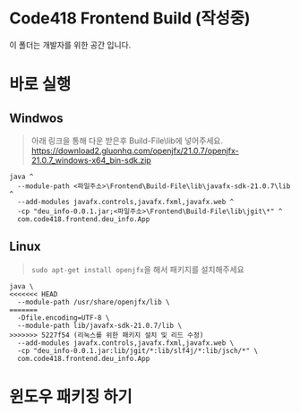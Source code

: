 # Code418 Frontend Build (작성중)

이 폴더는 개발자를 위한 공간 입니다.

# 바로 실행

## Windwos
> 아래 링크을 통해 다운 받은후 Build-File\lib에 넣어주세요. <br/>
>https://download2.gluonhq.com/openjfx/21.0.7/openjfx-21.0.7_windows-x64_bin-sdk.zip <br/>
```
java ^
  --module-path <파일주소>\Frontend\Build-File\lib\javafx-sdk-21.0.7\lib ^
  --add-modules javafx.controls,javafx.fxml,javafx.web ^
  -cp "deu_info-0.0.1.jar;<파일주소>\Frontend\Build-File\lib\jgit\*" ^
  com.code418.frontend.deu_info.App
```

## Linux
> `sudo apt-get install openjfx`을 해서 패키지를 설치해주세요 <br/>

```
java \
<<<<<<< HEAD
  --module-path /usr/share/openjfx/lib \
=======
  -Dfile.encoding=UTF-8 \
  --module-path lib/javafx-sdk-21.0.7/lib \
>>>>>>> 5227f54 (리눅스를 위한 패키지 설치 및 리드 수정)
  --add-modules javafx.controls,javafx.fxml,javafx.web \
  -cp "deu_info-0.0.1.jar:lib/jgit/*:lib/slf4j/*:lib/jsch/*" \
  com.code418.frontend.deu_info.App

```
#  윈도우 패키징 하기
